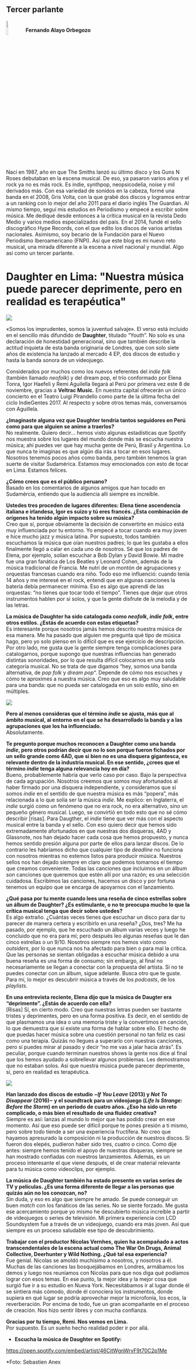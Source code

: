 ## Tercer parlante

<img src="/Text/Resources/autor.jpg" height=10% width=10% align="left"> \
**Fernando Alayo Orbegozo**
<br clear="left"/>

Nací en 1987, año en que The Smiths lanzó su último disco y los Guns N Roses debutaban en la escena musical. De eso, ya pasaron varios años y el rock ya no es más rock. Es indie, synthpop, neopsicodelia, noise y mil derivados más. Con esa variedad de sonidos en la cabeza, formé una banda en el 2008, Gris Volta, con la que grabé dos discos y logramos entrar a un ranking con lo mejor del año 2011 para el diario inglés The Guardian. Al mismo tiempo, seguí mis estudios en Periodismo y empecé a escribir sobre música. Me dediqué desde entonces a la crítica musical en la revista Dedo Medio y varios medios especializados del país. En el 2014, fundé el sello discográfico Hype Records, con el que edito los discos de varios artistas nacionales. Asimismo, soy becario de la Fundación para el Nuevo Periodismo Iberoamericano (FNPI). Así que este blog es mi nuevo reto musical, una mirada diferente a la escena a nivel nacional y mundial. Algo así como un tercer parlante.

# Daughter en Lima: "Nuestra música puede parecer deprimente, pero en realidad es terapéutica"

<img src="/Images/Sebastien Anex/14196049_1340836592595660_6178741909933556278_o.jpg">

«Somos los imprudentes, somos la juventud salvaje». El verso está incluido en el sencillo más difundido de **Daughter**, titulado “Youth”. No solo es una declaración de honestidad generacional, sino que también describe la actitud inquieta de esta banda originaria de Londres, que con solo siete años de existencia ha lanzado al mercado 4 EP, dos discos de estudio y hasta la banda sonora de un videojuego.

Considerados por muchos como los nuevos referentes del *indie folk* (también llamado *neofolk*) y del dream pop, el trío conformado por Elena Tonra, Igor Haefeli y Remi Aguilella llegará al Perú por primera vez este 8 de noviembre, gracias a **Veltrac Music.** En nuestra capital ofrecerán un único concierto en el Teatro Luigi Pirandello como parte de la última fecha del ciclo IndieGentes 2017. Al respecto y sobre otros temas más, conversamos con Aguillela.

**¿Imaginaste alguna vez que Daughter tendría tantos seguidores en Perú como para que alguien se anime a traerlos?** \
No realmente. Quiero decir… hemos visto algunas estadísticas que Spotify nos muestra sobre los lugares del mundo donde más se escucha nuestra música; ahí puedes ver que hay mucha gente de Perú, Brasil y Argentina. Lo que nunca te imaginas es que algún día irás a tocar en esos lugares. Nosotros tenemos pocos años como banda, pero también tenemos la gran suerte de visitar Sudamérica. Estamos muy emocionados con esto de tocar en Lima. Estamos felices.

**¿Cómo crees que es el público peruano?** \
Basado en los comentarios de algunos amigos que han tocado en Sudamércia, entiendo que la audiencia allí siempre es increíble.

**Ustedes tres proceden de lugares diferentes: Elena tiene ascendencia italiana e irlandesa, Igor es suizo y tú eres francés. ¿Esta combinación de orígenes ha tenido algún impacto sobre su música?** \
Creo que sí, porque obviamente la decisión de convertirte en músico está muy influenciada por tu entorno. Yo empecé a tocar cuando era muy joven e hice mucho jazz y música latina. Por supuesto, todos también escuchamos la música que oían nuestros padres; lo que les gustaba a ellos finalmente llegó a calar en cada uno de nosotros. Sé que los padres de Elena, por ejemplo, solían escuchar a Bob Dylan y David Bowie. Mi madre fue una gran fanática de Los Beatles y Leonard Cohen, además de la música tradicional de Francia. Me nutrí de un montón de agrupaciones y orquestas francesas cuando era niño. Todo eso me influenció: cuando tenía 14 años y me interesé en el rock, entendí que en algunas canciones la batería debía permanecer mínima. Eso es algo que aprendí de las orquestas: “no tienes que tocar todo el tiempo”. Tienes que dejar que otros instrumentos hablen por sí solos, y que la gente disfrute de la melodía y de las letras.

**La música de Daughter ha sido catalogada como *neofolk*, *indie folk*, entre otros estilos. ¿Estás de acuerdo con estas etiquetas?** \
Es interesante porque nosotros jamás hemos descrito nuestra música de esa manera. Me ha pasado que alguien me pregunta qué tipo de música hago, pero yo solo pienso en lo difícil que es ese ejercicio de descripción. Por otro lado, me gusta que la gente siempre tenga complicaciones para catalogarnos, porque supongo que nuestras influencias han generado distintas sonoridades, por lo que resulta difícil colocarnos en una sola categoría musical. No se trata de que digamos “hey, somos una banda alternativa, de *pop folk* y *dream pop*“. Depende de cómo nos escuches y cómo te aproximes a nuestra música. Creo que eso es algo muy saludable para una banda: que no pueda ser catalogada en un solo estilo, sino en múltiples.

[<img src="https://i.ytimg.com/vi/2QT5eGHCJdE/maxresdefault.jpg">](https://www.youtube.com/watch?v=2QT5eGHCJdE)

**Pero al menos consideras que el término *indie* se ajusta, más que al ámbito musical, al entorno en el que se ha desarrollado la banda y a las agrupaciones que los ha influenciado.** \
Absolutamente.

**Te pregunto porque muchos reconocen a Daughter como una banda *indie*, pero otros podrían decir que no lo son porque fueron fichados por un sello grande como 4AD, que si bien no es una disquera gigantesca, es relevante dentro de la industria musical. En ese sentido, ¿crees que el término *indie* tenga alguna relevancia hoy en día?** \
Bueno, probablemente habría que verlo caso por caso. Bajo la perspectiva de cada agrupación. Nosotros creemos que somos muy afortunados al haber firmado por una disquera independiente, y consideramos que sí somos *indie* en el sentido de que nuestra música es más “popera”, más relacionada a lo que solía ser la música *indie*. Me explico: en Inglaterra, el *indie* surgió como un fenómeno que no era rock, no era alternativo, sino un pequeño género musical. Luego, se convirtió en todo esto que no sé cómo describir [risas]. Para Daugther, el *indie* tiene que ver más con el aspecto musical entre la banda y el sello. Con eso quiero decir que hemos sido extremadamente afortunados en que nuestras dos disqueras, 4AD y Glassnote, nos han dejado hacer cada cosa que hemos propuesto, y nunca hemos sentido presión alguna por parte de ellos para lanzar discos. De lo contrario les habríamos dicho que cualquier tipo de *deadline* no funciona con nosotros mientras no estemos listos para producir música. Nuestros sellos nos han dejado siempre en claro que podemos tomarnos el tiempo que creamos conveniente. Todas las canciones que incluimos en un álbum son canciones que queremos que estén allí por una razón; es una selección cuidadosa. Escribimos las canciones, hacemos un disco y por fortuna tenemos un equipo que se encarga de apoyarnos con el lanzamiento.

**¿Qué pasa por tu mente cuando lees una reseña de cinco estrellas sobre un álbum de Daughter? ¿Es estimulante, o no te preocupa mucho lo que la crítica musical tenga que decir sobre ustedes?** \
Es algo extraño. ¿Cuántas veces tienes que escuchar un disco para dar tu parecer de manera certera y escribirlo en una reseña? ¿Dos, tres? Me ha pasado, por ejemplo, que he escuchado un álbum varias veces y luego he concluido que no era para mí; pero después leo algunas reseñas que le dan cinco estrellas o un 9/10. Nosotros siempre nos hemos visto como *outsiders*, por lo que nunca nos ha afectado para bien o para mal la crítica. Que las personas se sientan obligadas a escuchar música debido a una buena reseña es una forma de consumo; sin embargo, al final no necesariamente se llegan a conectar con la propuesta del artista. Si no te puedes conectar con un álbum, sigue adelante. Busca otro que te guste. Para mí, lo mejor es descubrir música a través de los *podcasts*, de los *playlists*.

**En una entrevista reciente, Elena dijo que la música de Daugter era “deprimente”. ¿Estás de acuerdo con ella?** \
[Risas] Sí, en cierto modo. Creo que nuestras letras pueden ser bastante tristes y deprimentes, pero en una forma positiva. Es decir, en el sentido de que plasmamos una idea o una memoria triste y la convertimos en canción, lo que demuestra que sí existe una forma de hablar sobre ello. El hecho de que puedas hacer música sobre una cuestión personal no tan feliz es casi como una terapia. Quizás no llegues a superarlo con nuestras canciones, pero sí puedes mirar al pasado y decir “no me vas a jalar hacia atrás”. Es peculiar, porque cuando terminan nuestros shows la gente nos dice al final que los hemos ayudado a sobrellevar algunos problemas. Les demostramos que no estaban solos. Así que nuestra música puede parecer deprimente, sí, pero en realidad es terapéutica.

[<img src="https://i.ytimg.com/vi/uUWrcFpmI5U/sddefault.jpg">](https://www.youtube.com/watch?v=uUWrcFpmI5U)

**Han lanzado dos discos de estudio −*If You Leave* (2013) y *Not To Disappear* (2016)− y el soundtrack para un videojuego (*Life Is Strange: Before the Storm*) en un periodo de cuatro años. ¿Eso ha sido un reto complicado, o más bien el resultado de una fluidez creativa?** \
Siempre es así: lanzas al mundo lo mejor que has podido crear en ese momento. Así que eso puede ser difícil porque te pones presión a ti mismo, pero sobre todo tiende a ser una experiencia fructífera. No creo que hayamos apresurado la composición ni la producción de nuestros discos. Si fueron dos elepés, pudieron haber sido tres, cuatro o cinco. Como dije antes: siempre hemos tenido el apoyo de nuestras disqueras, siempre se han mostrado confiadas con nuestros lanzamientos. Además, es un proceso interesante el que viene después, el de crear material relevante para tu música como videoclips, por ejemplo.

**La música de Daughter también ha estado presente en varias series de TV y películas. ¿Es una forma diferente de llegar a las personas que quizás aún no los conozcan, no?** \
Sin duda, y eso es algo que siempre he amado. Se puede conseguir un buen *match* con los fanáticos de las series. No se siente forzado. Me gusta ese acercamiento porque yo mismo he descubierto música increíble a partir de videojuegos o series de televisión. Mi primera experiencia con LCD Soundsystem fue a través de un videojuego, cuando era más joven. Así que siempre es un proceso saludable ese tipo de descubrimiento.

**Trabajar con el productor Nicolas Vernhes, quien ha acompañado a actos transcendentales de la escena actual como The War On Drugs, Animal Collective, Deerhunter y Wild Nothing. ¿Qué tal esa experiencia?** \
Fue genial. Nicolas se amoldó muchísimo a nosotros, y nosotros a él. Muchas de las canciones las bosquejábamos en Londres, armábamos los demos y luego nos reuníamos con Nicolas para que nos diga qué podíamos lograr con esos temas. En ese punto, la mejor idea y la mejor cosa que surgió fue ir a su estudio en Nueva York. Necesitábamos ir al lugar donde él se sintiera más cómodo, donde él conociera los instrumentos, donde supiera en qué lugar se podría aprovechar mejor la microfonía, los ecos, la reverberación. Por encima de todo, fue un gran acompañante en el proceso de creación. Nos hizo sentir libres y con mucha confianza.

**Gracias por tu tiempo, Remi. Nos vemos en Lima.** \
Por supuesto. Es un sueño hecho realidad poder ir por allá.

- **Escucha la música de Daughter en Spotify:**

https://open.spotify.com/embed/artist/46CitWgnWrvF9t70C2p1Me

\*Foto: Sebastien Anex


